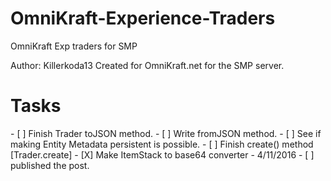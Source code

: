# OmniKraft-Experience-Traders
OmniKraft Exp traders for SMP

Author: Killerkoda13
Created for OmniKraft.net for the SMP server.



<h1>Tasks</h1>
- [ ] Finish Trader toJSON method.
- [ ] Write fromJSON method.
- [ ] See if making Entity Metadata persistent is possible.
- [ ] Finish create() method [Trader.create]
- [X] Make ItemStack to base64 converter - 4/11/2016
- [ ] published the post.
